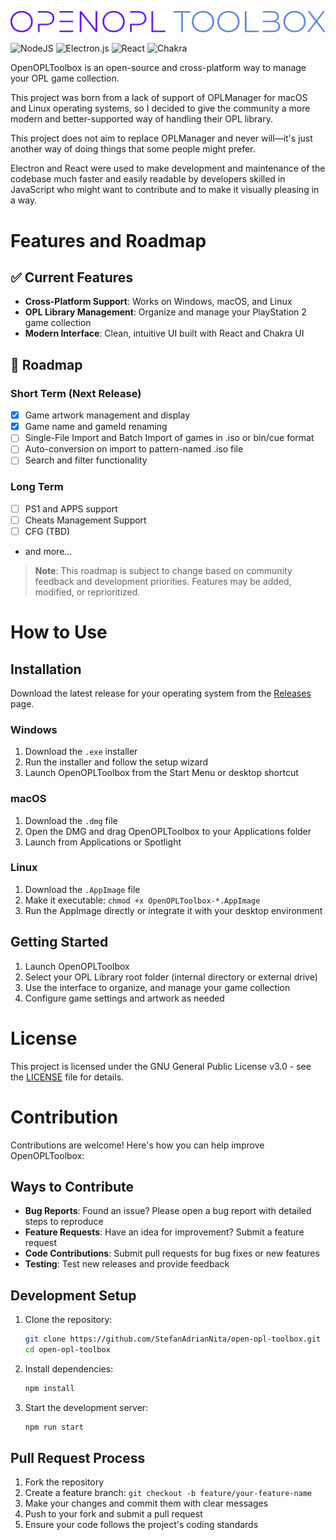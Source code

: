 ![Logo](assets/logo.svg)

![NodeJS](https://img.shields.io/badge/node.js-6DA55F?style=for-the-badge&logo=node.js&logoColor=white)
![Electron.js](https://img.shields.io/badge/Electron-191970?style=for-the-badge&logo=Electron&logoColor=white)
![React](https://img.shields.io/badge/react-%2320232a.svg?style=for-the-badge&logo=react&logoColor=%2361DAFB)
![Chakra](https://img.shields.io/badge/chakra-%234ED1C5.svg?style=for-the-badge&logo=chakraui&logoColor=white)

OpenOPLToolbox is an open-source and cross-platform way to manage your OPL game collection.

This project was born from a lack of support of OPLManager for macOS and Linux operating systems, so I decided to give the community a more modern and better-supported way of handling their OPL library.

This project does not aim to replace OPLManager and never will—it's just another way of doing things that some people might prefer.

Electron and React were used to make development and maintenance of the codebase much faster and easily readable by developers skilled in JavaScript who might want to contribute and to make it visually pleasing in a way.

# Features and Roadmap

## ✅ Current Features

- **Cross-Platform Support**: Works on Windows, macOS, and Linux
- **OPL Library Management**: Organize and manage your PlayStation 2 game collection
- **Modern Interface**: Clean, intuitive UI built with React and Chakra UI

## 🚧 Roadmap

### Short Term (Next Release)

- [x] Game artwork management and display
- [x] Game name and gameId renaming
- [ ] Single-File Import and Batch Import of games in .iso or bin/cue format
- [ ] Auto-conversion on import to pattern-named .iso file
- [ ] Search and filter functionality

### Long Term

- [ ] PS1 and APPS support
- [ ] Cheats Management Support
- [ ] CFG (TBD)
- and more...

> **Note**: This roadmap is subject to change based on community feedback and development priorities. Features may be added, modified, or reprioritized.

# How to Use

## Installation

Download the latest release for your operating system from the [Releases](https://github.com/StefanAdrianNita/open-opl-toolbox/releases) page.

### Windows

1. Download the `.exe` installer
2. Run the installer and follow the setup wizard
3. Launch OpenOPLToolbox from the Start Menu or desktop shortcut

### macOS

1. Download the `.dmg` file
2. Open the DMG and drag OpenOPLToolbox to your Applications folder
3. Launch from Applications or Spotlight

### Linux

1. Download the `.AppImage` file
2. Make it executable: `chmod +x OpenOPLToolbox-*.AppImage`
3. Run the AppImage directly or integrate it with your desktop environment

## Getting Started

1. Launch OpenOPLToolbox
2. Select your OPL Library root folder (internal directory or external drive)
3. Use the interface to organize, and manage your game collection
4. Configure game settings and artwork as needed

# License

This project is licensed under the GNU General Public License v3.0 - see the [LICENSE](LICENSE) file for details.

# Contribution

Contributions are welcome! Here's how you can help improve OpenOPLToolbox:

## Ways to Contribute

- **Bug Reports**: Found an issue? Please open a bug report with detailed steps to reproduce
- **Feature Requests**: Have an idea for improvement? Submit a feature request
- **Code Contributions**: Submit pull requests for bug fixes or new features
- **Testing**: Test new releases and provide feedback

## Development Setup

1. Clone the repository:

   ```bash
   git clone https://github.com/StefanAdrianNita/open-opl-toolbox.git
   cd open-opl-toolbox
   ```

2. Install dependencies:

   ```bash
   npm install
   ```

3. Start the development server:
   ```bash
   npm run start
   ```

## Pull Request Process

1. Fork the repository
2. Create a feature branch: `git checkout -b feature/your-feature-name`
3. Make your changes and commit them with clear messages
4. Push to your fork and submit a pull request
5. Ensure your code follows the project's coding standards
